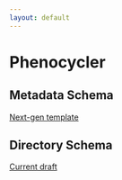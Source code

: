 ```yaml
---
layout: default
---
```


# Phenocycler

## Metadata Schema
[Next-gen template](https://openview.metadatacenter.org/templates/https:%2F%2Frepo.metadatacenter.org%2Ftemplates%2F4235174b-6f6f-491e-a586-dd1668981a952)

## Directory Schema
[Current draft](https://docs.google.com/spreadsheets/d/1pZD2e51e4QkxzIk6xjHPPu1RBZpx5mzoykMmlaDK8rA)
